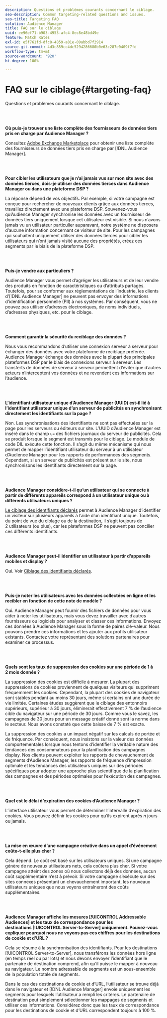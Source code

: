 ```yaml
---
description: Questions et problèmes courants concernant le ciblage.
seo-description: Common targeting-related questions and issues.
seo-title: Targeting FAQ
solution: Audience Manager
title: FAQ sur le ciblage
uuid: ee96ef71-b903-4953-afc4-8ec8e48bd49e
feature: Match Rates
exl-id: e5f761fd-dfc8-4859-a81e-89abbd7f2914
source-git-commit: 4d3c859cc4dc5294286680b0e63c287e0409f7fd
workflow-type: tm+mt
source-wordcount: '920'
ht-degree: 100%

---
```


# FAQ sur le ciblage{#targeting-faq}

Questions et problèmes courants concernant le ciblage.

<br> 

<!-- 

faq_targeting.xml

 -->

**Où puis-je trouver une liste complète des fournisseurs de données tiers pris en charge par Audience Manager ?**

Consultez [Adobe Exchange Marketplace](https://exchange.adobe.com/experiencecloud.html) pour obtenir une liste complète des fournisseurs de données tiers pris en charge par [!DNL Audience Manager].

<br> 

**Pour cibler les utilisateurs que je n’ai jamais vus sur mon site avec des données tierces, dois-je utiliser des données tierces dans Audience Manager ou dans une plateforme DSP ?**

La réponse dépend de vos objectifs. Par exemple, si votre campagne est conçue pour rechercher de nouveaux clients grâce aux données tierces, travaillez directement avec une plateforme DSP. Souvenez-vous qu’Audience Manager synchronise les données avec un fournisseur de données tiers uniquement lorsque cet utilisateur est visible. Si nous n’avons jamais vu un utilisateur particulier auparavant, notre système ne disposera d’aucune information concernant ce visiteur de site. Pour les campagnes qui souhaitent uniquement utiliser des données tierces pour cibler les utilisateurs qui n’ont jamais visité aucune des propriétés, créez ces segments par le biais de la plateforme DSP.

<br> 

**Puis-je vendre aux particuliers ?**

Audience Manager vous permet d’agréger les utilisateurs et de leur vendre des produits en fonction de caractéristiques ou d’attributs partagés. Toutefois, pour se conformer aux réglementations de l’industrie, les clients d’[!DNL Audience Manager] ne peuvent pas envoyer des informations d’identification personnelle (PII) à nos systèmes. Par conséquent, vous ne pouvez pas utiliser d’adresses électroniques, de noms individuels, d’adresses physiques, etc. pour le ciblage.

<br> 

**Comment garantir la sécurité du reciblage des données ?**

Nous vous recommandons d’utiliser une connexion serveur à serveur pour échanger des données avec votre plateforme de reciblage préférée. Audience Manager échange des données avec la plupart des principales plateformes DSP par le biais de connexions serveur à serveur. Les transferts de données de serveur à serveur permettent d’éviter que d’autres acteurs n’interceptent vos données et ne revendent ces informations sur l’audience.

<br> 

**L’identifiant utilisateur unique d’Audience Manager (UUID) est-il lié à l’identifiant utilisateur unique d’un serveur de publicités en synchronisant directement les identifiants sur la page ?**

Non. Les synchronisations des identifiants ne sont pas effectuées sur la page pour les serveurs ou éditeurs sur site. L’UUID d’Audience Manager est inséré dans le champ `u=` des fichiers journaux du serveur de publicités. Cela se produit lorsque le segment est transmis pour le ciblage. Le module de code DIL exécute cette fonction. Il s’agit du même mécanisme qui nous permet de mapper l’identifiant utilisateur du serveur à un utilisateur d’Audience Manager pour les rapports de performances des segments. Cependant, si un serveur de publicités est présent sur le site, nous synchronisons les identifiants directement sur la page.

<br> 

**Audience Manager considère-t-il qu’un utilisateur qui se connecte à partir de différents appareils correspond à un utilisateur unique ou à différents utilisateurs uniques ?**

[Le ciblage des identifiants déclarés](../features/declared-ids.md#declared-id-targeting) permet à Audience Manager d’identifier un visiteur sur plusieurs appareils à l’aide d’un identifiant unique. Toutefois, du point de vue du ciblage ou de la destination, il s’agit toujours de 2 utilisateurs (ou plus), car les plateformes DSP ne peuvent pas concilier ces différents identifiants.

<br> 

**Audience Manager peut-il identifier un utilisateur à partir d’appareils mobiles et display ?**

Oui. Voir [Ciblage des identifiants déclarés](../features/declared-ids.md#declared-id-targeting).

<br> 

**Puis-je noter les utilisateurs avec les données collectées en ligne et les recibler en fonction de cette note de modèle ?**

Oui. Audience Manager peut fournir des fichiers de données pour vous aider à noter les utilisateurs, mais vous devez travailler avec d’autres fournisseurs ou logiciels pour analyser et classer ces informations. Envoyez ces données à Audience Manager sous la forme de paires clé-valeur. Nous pouvons prendre ces informations et les ajouter aux profils utilisateur existants. Contactez votre représentant des solutions partenaires pour examiner ce processus.

<br> 

**Quels sont les taux de suppression des cookies sur une période de 1 à 2 mois donnée ?**

La suppression des cookies est difficile à mesurer. La plupart des suppressions de cookies proviennent de quelques visiteurs qui suppriment fréquemment les cookies. Cependant, la plupart des cookies de navigateur sont stables pendant au moins 30 jours, même si certains ont une durée de vie limitée. Certaines études suggèrent que le ciblage des entonnoirs supérieurs, supérieur à 30 jours, éliminerait effectivement 7 % de l’audience cible du navigateur sur une période de 30 jours. Comme vous le savez, les campagnes de 30 jours pour un message créatif donné sont la norme dans le secteur. Nous avons constaté que cette baisse de 7 % est exacte.

La suppression des cookies a un impact négatif sur les calculs de portée et de fréquence. Par conséquent, nous insistons sur la valeur des données comportementales lorsque nous tentons d’identifier la véritable nature des tendances des consommateurs pour la planification des campagnes display. Nos clients peuvent exploiter les rapports de chevauchement de segments d’Audience Manager, les rapports de fréquence d’impression optimale et les tendances des utilisateurs uniques sur des périodes spécifiques pour adopter une approche plus scientifique de la planification des campagnes et des périodes optimales pour l’exécution des campagnes.

<br> 

**Quel est le délai d’expiration des cookies d’Audience Manager ?**

L’interface utilisateur vous permet de déterminer l’intervalle d’expiration des cookies. Vous pouvez définir les cookies pour qu’ils expirent après *n* jours ou jamais.

<br> 

**La mise en œuvre d’une campagne créative dans un appel d’événement coûte-t-elle plus cher ?**

Cela dépend. Le coût est basé sur les utilisateurs uniques. Si une campagne génère de nouveaux utilisateurs nets, cela coûtera plus cher. Si votre campagne atteint des zones où nous collectons déjà des données, aucun coût supplémentaire n’est à prévoir. Si votre campagne s’exécute sur des sites connexes présentant un chevauchement important, les nouveaux utilisateurs uniques que nous voyons entraîneront des coûts supplémentaires.

<br> 

**Audience Manager affiche les mesures [!UICONTROL Addressable Audiences] et les taux de correspondance pour les destinations [!UICONTROL Server-to-Server] uniquement. Pouvez-vous expliquer pourquoi nous ne voyons pas ces chiffres pour les destinations de cookie et d’URL ?**

Cela se résume à la synchronisation des identifiants. Pour les destinations [!UICONTROL Server-to-Server], nous transférons les données hors ligne (en temps réel ou par lots) et nous devons envoyer l’identifiant que le partenaire de destination comprend, afin qu’il puisse le mapper à nouveau au navigateur. Le nombre adressable de segments est un sous-ensemble de la population totale de segments.

Dans le cas des destinations de cookie et d’URL, l’utilisateur se trouve déjà dans le navigateur et [!DNL Audience Manager] envoie uniquement les segments pour lesquels l’utilisateur a rempli les critères. Le partenaire de destination peut simplement sélectionner les mappages de segments et utiliser ces informations. Considérez donc que les taux de correspondance pour les destinations de cookie et d’URL correspondent toujours à 100 %.
